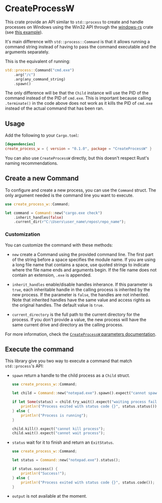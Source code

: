 # CreateProcessW

This crate provide an API similar to `std::process` to create and handle
processes on Windows using the Win32 API through the [windows-rs][windows-rs]
crate (see [this example][creating-processes]).

It's main difference with `std::process::Command` is that it allows running a
command string instead of having to pass the command executable and the
arguments separately.

This is the equivalent of running:

```rust
std::process::Command("cmd.exe")
    .arg("/c")
    .arg(any_command_string)
    .spawn()
```

The only difference will be that the `Child` instance will use the PID of the
command instead of the PID of `cmd.exe`. This is important because calling
`.terminate()` in the code above does not work as it kills the PID of `cmd.exe`
instead of the actual command that has been ran.

## Usage

Add the following to your `Cargo.toml`:

```toml
[dependencies]
create_process_w = { version = "0.1.0", package = "CreateProcessW" }
```

You can also use `CreateProcessW` directly, but this doesn't respect Rust's
naming recommendations.

## Create a new Command

To configure and create a new process, you can use the `Command` struct. The
only argument needed is the command line you want to execute.

```rust
use create_process_w::Command;

let command = Command::new("cargo.exe check")
    .inherit_handles(false)
    .current_dir(r"C:\Users\user_name\repos\repo_name");
```

### Customization

You can customize the command with these methods:

* `new` create a Command using the provided command line.
    The first part of the string before a space specifies the module name.
    If you are using a long file name that contains a space, use quoted strings
    to indicate where the file name ends and arguments begin. If the file name
    does not contain an extension, `.exe` is appended.

* `inherit_handles` enable/disable handles inherance.
    If this parameter is `true`, each inheritable handle in the calling process
    is inherited by the new process. If the parameter is `false`, the handles
    are not inherited. Note that inherited handles have the same value and
    access rights as the original handles. The default value is `true`.

* `current_directory` is the full path to the current directory for the process.
    If you don't provide a value, the new process will have the same current
    drive and directory as the calling process.

For more information, check the
[`CreateProcessW` parameters documentation][create-process-w-parameters].

## Execute the command

This library give you two way to execute a command that match `std::process`'s
API:

* `spawn` return a handle to the child process as a `Child` struct.

    ```rust
    use create_process_w::Command;

    let child = Command::new("notepad.exe").spawn().expect("cannot spawn notepad");

    if let Some(status) = child.try_wait().expect("waiting process failed") {
        println!("Process exited with status code {}", status.status());
    } else {
        println!("Process is running");
    }

    child.kill().expect("cannot kill process");
    child.wait().expect("cannot wait process");
    ```

* `status` wait for it to finish and return an `ExitStatus`.

    ```rust
    use create_process_w::Command;

    let status = Command::new("notepad.exe").status();

    if status.success() {
        println!("Success!");
    } else {
        println!("Process exited with status code {}", status.code());
    }
    ```

* `output` is not available at the moment.

[windows-rs]: https://github.com/microsoft/windows-rs
[creating-processes]: https://docs.microsoft.com/en-us/windows/win32/procthread/creating-processes
[create-process-w-parameters]: https://docs.microsoft.com/en-us/windows/win32/api/processthreadsapi/nf-processthreadsapi-createprocessw#parameters

